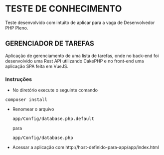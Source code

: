 TESTE DE CONHECIMENTO
=====================

Teste desenvolvido com intuito de aplicar para a vaga de Desenvolvedor PHP Pleno.

## GERENCIADOR DE TAREFAS

Aplicação de gerenciamento de uma lista de tarefas, onde no back-end foi desenvolvido uma Rest API utilizando CakePHP e no front-end uma aplicação SPA feita em VueJS.

### Instruções

- No diretório execute o seguinte comando
<pre>
composer install
</pre>
- Renomear o arquivo <pre>app/Config/database.php.default</pre> para <pre>app/Config/database.php</pre>
- Acessar a aplicação com http://host-definido-para-app/app/index.html